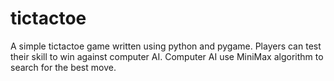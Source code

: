 # tictactoe

A simple tictactoe game written using python and pygame. Players can test their skill to win against computer AI. Computer AI use MiniMax algorithm to search for the best move. 

